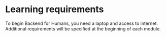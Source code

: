 # Learning requirements

To begin Backend for Humans, you need a laptop and access to internet. Additional requirements will be specified at the
beginning of each module.
